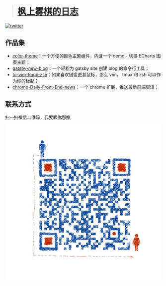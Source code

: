 
> # [枫上雾棋的日志](https://fengshangwuqi.github.io/fswq-blog)

[![twitter](https://img.shields.io/badge/twitter-@fengshangwuqi-blue.svg)][follow]

[follow]: https://twitter.com/intent/follow?screen_name=fengshangwuqi&tw_p=followbutton

## 作品集

- [color-theme](https://www.npmjs.com/package/color-theme)：一个方便的颜色主题组件，内含一个 demo - 切换 ECharts 图表主题；
- [gatsby-new-blog](https://www.npmjs.com/package/gatsby-new-blog)：一个轻松为 gatsby site 创建 blog 的命令行工具； 
- [to-vim-tmux-zsh](https://github.com/FengShangWuQi/to-vim-tmux-zsh)：如果喜欢键盘更甚鼠标，那么 vim， tmux 和 zsh 可以作为你的标配；
- [chrome-Daily-Front-End-news](https://github.com/FengShangWuQi/chrome-Daily-Front-End-news)：一个 chrome 扩展，推送最新前端资讯；

## 联系方式

扫一扫微信二维码，我要跟你那撒

![wechat](./src/images/qrcode.jpeg)
